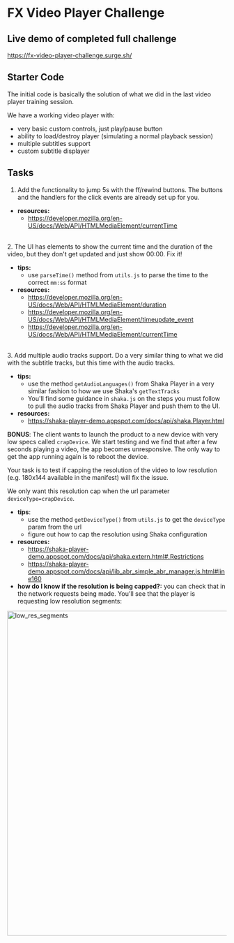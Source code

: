 # FX Video Player Challenge


## Live demo of completed full challenge
https://fx-video-player-challenge.surge.sh/

## Starter Code
The initial code is basically the solution of what we did in the last video player training session.

We have a working video player with:

- very basic custom controls, just play/pause button
- ability to load/destroy player (simulating a normal playback session)
- multiple subtitles support
- custom subtitle displayer

## Tasks
1. Add the functionality to jump 5s with the ff/rewind buttons. The buttons and the handlers for the click events are already set up for you.

- **resources:**
    - https://developer.mozilla.org/en-US/docs/Web/API/HTMLMediaElement/currentTime
<br>
2. The UI has elements to show the current time and the duration of the video, but they don't get updated and just show 00:00. Fix it!

- **tips:**
    - use `parseTime()` method from `utils.js` to parse the time to the correct `mm:ss` format
- **resources:**
    - https://developer.mozilla.org/en-US/docs/Web/API/HTMLMediaElement/duration
    - https://developer.mozilla.org/en-US/docs/Web/API/HTMLMediaElement/timeupdate_event
    - https://developer.mozilla.org/en-US/docs/Web/API/HTMLMediaElement/currentTime
<br>
3. Add multiple audio tracks support. Do a very similar thing to what we did with the subtitle tracks, but this time with the audio tracks.

- **tips:**
    - use the method `getAudioLanguages()` from Shaka Player in a very similar fashion to how we use Shaka's `getTextTracks`
    - You'll find some guidance in `shaka.js` on the steps you must follow to pull the audio tracks from Shaka Player and push them to the UI.
- **resources:**
    - https://shaka-player-demo.appspot.com/docs/api/shaka.Player.html


**BONUS**:
The client wants to launch the product to a new device with very low specs called `crapDevice`. We start testing and we find that after a few seconds playing a video, the app becomes unresponsive. The only way to get the app running again is to reboot the device.

Your task is to test if capping the resolution of the video to low resolution (e.g. 180x144 available in the manifest) will fix the issue.

We only want this resolution cap when the url parameter `deviceType=crapDevice`.
- **tips**:
    - use the method `getDeviceType()` from `utils.js` to get the `deviceType` param from the url
    - figure out how to cap the resolution using Shaka configuration
- **resources:**
    - https://shaka-player-demo.appspot.com/docs/api/shaka.extern.html#.Restrictions
    - https://shaka-player-demo.appspot.com/docs/api/lib_abr_simple_abr_manager.js.html#line160
- **how do I know if the resolution is being capped?:** you can check that in the network requests being made. You'll see that the player is requesting low resolution segments:
<img width="744" alt="low_res_segments" src="https://user-images.githubusercontent.com/37695542/190354770-be23fc90-96b4-4e56-93cc-c8f16b359dcb.png">

